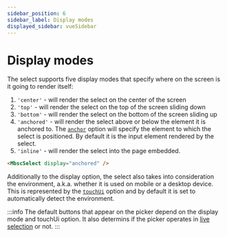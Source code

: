 ```yaml
---
sidebar_position: 6
sidebar_label: Display modes
displayed_sidebar: vueSidebar
---
```


# Display modes

The select supports five display modes that specify where on the screen is it going to render itself:

1. `'center'` - will render the select on the center of the screen
2. `'top'` - will render the select on the top of the screen sliding down
3. `'bottom'` - will render the select on the bottom of the screen sliding up
4. `'anchored'` - will render the select above or below the element it is anchored to. The [`anchor`](./api#opt-anchor) option will specify the element to which the select is positioned. By default it is the input element rendered by the select.
5. `'inline'` - will render the select into the page embedded.

```html
<MbscSelect display="anchored" />
```

Additionally to the display option, the select also takes into consideration the environment, a.k.a. whether it is used on mobile or a desktop device. This is represented by the [`touchUi`](./api#opt-touchUi) option and by default it is set to automatically detect the environment.

:::info
The default buttons that appear on the picker depend on the display mode and touchUi option. It also determins if the picker operates in [live selection](./live-selection) or not.
:::